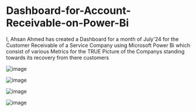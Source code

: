 # Dashboard-for-Account-Receivable-on-Power-Bi
I, Ahsan Ahmed has created a Dashboard for a month of July'24 for the Customer Receivable of a Service Company
using Microsoft Power Bi
which consist of various Metrics for the TRUE Picture of the Companys standing towards its recovery from there customers

![image](https://github.com/user-attachments/assets/29be0cf5-1e95-43f7-8fb4-a3dd960992f5)

![image](https://github.com/user-attachments/assets/b8ac366d-df4a-40ea-8e2d-7f312ebd1f3e)

![image](https://github.com/user-attachments/assets/813abd24-667d-40c8-a3bb-a1c65329d2b5)

![image](https://github.com/user-attachments/assets/1c99f9e6-6bfc-4aba-bebf-846fdcfb6c74)
